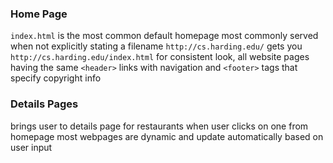 ### Home Page
`index.html` is the most common default homepage 
	most commonly served when not explicitly stating a filename 
	`http://cs.harding.edu/` gets you `http://cs.harding.edu/index.html`
for consistent look, all website pages having the same `<header>` links with navigation and `<footer>` tags that specify copyright info

### Details Pages
brings user to details page for restaurants when user clicks on one from homepage 
most webpages are dynamic and update automatically based on user input 
